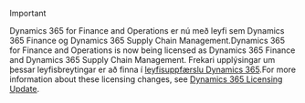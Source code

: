 > [!IMPORTANT]
> <span data-ttu-id="e5d7b-101">Dynamics 365 for Finance and Operations er nú með leyfi sem Dynamics 365 Finance og Dynamics 365 Supply Chain Management.</span><span class="sxs-lookup"><span data-stu-id="e5d7b-101">Dynamics 365 for Finance and Operations is now being licensed as Dynamics 365 Finance and Dynamics 365 Supply Chain Management.</span></span> <span data-ttu-id="e5d7b-102">Frekari upplýsingar um þessar leyfisbreytingar er að finna í [leyfisuppfærslu Dynamics 365](https://docs.microsoft.com/dynamics365/licensing/update).</span><span class="sxs-lookup"><span data-stu-id="e5d7b-102">For more information about these licensing changes, see [Dynamics 365 Licensing Update](https://docs.microsoft.com/dynamics365/licensing/update).</span></span> 
